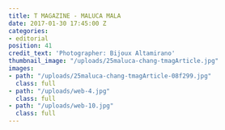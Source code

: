 ```yaml
---
title: T MAGAZINE - MALUCA MALA
date: 2017-01-30 17:45:00 Z
categories:
- editorial
position: 41
credit_text: 'Photographer: Bijoux Altamirano'
thumbnail_image: "/uploads/25maluca-chang-tmagArticle.jpg"
images:
- path: "/uploads/25maluca-chang-tmagArticle-08f299.jpg"
  class: full
- path: "/uploads/web-4.jpg"
  class: full
- path: "/uploads/web-10.jpg"
  class: full
---
```


